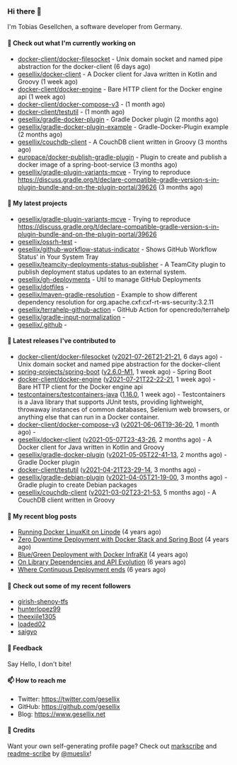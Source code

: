 ### Hi there 👋

I'm Tobias Gesellchen, a software developer from Germany.

#### 👷 Check out what I'm currently working on

- [docker-client/docker-filesocket](https://github.com/docker-client/docker-filesocket) - Unix domain socket and named pipe abstraction for the docker-client (6 days ago)
- [gesellix/docker-client](https://github.com/gesellix/docker-client) - A Docker client for Java written in Kotlin and Groovy (1 week ago)
- [docker-client/docker-engine](https://github.com/docker-client/docker-engine) - Bare HTTP client for the Docker engine api (1 week ago)
- [docker-client/docker-compose-v3](https://github.com/docker-client/docker-compose-v3) -  (1 month ago)
- [docker-client/testutil](https://github.com/docker-client/testutil) -  (1 month ago)
- [gesellix/gradle-docker-plugin](https://github.com/gesellix/gradle-docker-plugin) - Gradle Docker plugin (2 months ago)
- [gesellix/gradle-docker-plugin-example](https://github.com/gesellix/gradle-docker-plugin-example) - Gradle-Docker-Plugin example (2 months ago)
- [gesellix/couchdb-client](https://github.com/gesellix/couchdb-client) - A CouchDB client written in Groovy (3 months ago)
- [europace/docker-publish-gradle-plugin](https://github.com/europace/docker-publish-gradle-plugin) - Plugin to create and publish a docker image of a spring-boot-service (3 months ago)
- [gesellix/gradle-plugin-variants-mcve](https://github.com/gesellix/gradle-plugin-variants-mcve) - Trying to reproduce https://discuss.gradle.org/t/declare-compatible-gradle-version-s-in-plugin-bundle-and-on-the-plugin-portal/39626 (3 months ago)

#### 🌱 My latest projects

- [gesellix/gradle-plugin-variants-mcve](https://github.com/gesellix/gradle-plugin-variants-mcve) - Trying to reproduce https://discuss.gradle.org/t/declare-compatible-gradle-version-s-in-plugin-bundle-and-on-the-plugin-portal/39626
- [gesellix/ossrh-test](https://github.com/gesellix/ossrh-test) - 
- [gesellix/github-workflow-status-indicator](https://github.com/gesellix/github-workflow-status-indicator) - Shows GitHub Workflow Status&#39; in Your System Tray
- [gesellix/teamcity-deployments-status-publisher](https://github.com/gesellix/teamcity-deployments-status-publisher) - A TeamCity plugin to publish deployment status updates to an external system.
- [gesellix/gh-deployments](https://github.com/gesellix/gh-deployments) - Util to manage GitHub Deployments
- [gesellix/dotfiles](https://github.com/gesellix/dotfiles) - 
- [gesellix/maven-gradle-resolution](https://github.com/gesellix/maven-gradle-resolution) - Example to show different dependency resolution for org.apache.cxf:cxf-rt-ws-security:3.2.11
- [gesellix/terrahelp-github-action](https://github.com/gesellix/terrahelp-github-action) - GitHub Action for opencredo/terrahelp
- [gesellix/gradle-input-normalization](https://github.com/gesellix/gradle-input-normalization) - 
- [gesellix/.github](https://github.com/gesellix/.github) - 

#### 🔭 Latest releases I've contributed to

- [docker-client/docker-filesocket](https://github.com/docker-client/docker-filesocket) ([v2021-07-26T21-21-21](https://github.com/docker-client/docker-filesocket/releases/tag/v2021-07-26T21-21-21), 6 days ago) - Unix domain socket and named pipe abstraction for the docker-client
- [spring-projects/spring-boot](https://github.com/spring-projects/spring-boot) ([v2.6.0-M1](https://github.com/spring-projects/spring-boot/releases/tag/v2.6.0-M1), 1 week ago) - Spring Boot
- [docker-client/docker-engine](https://github.com/docker-client/docker-engine) ([v2021-07-21T22-22-21](https://github.com/docker-client/docker-engine/releases/tag/v2021-07-21T22-22-21), 1 week ago) - Bare HTTP client for the Docker engine api
- [testcontainers/testcontainers-java](https://github.com/testcontainers/testcontainers-java) ([1.16.0](https://github.com/testcontainers/testcontainers-java/releases/tag/1.16.0), 1 week ago) - Testcontainers is a Java library that supports JUnit tests, providing lightweight, throwaway instances of common databases, Selenium web browsers, or anything else that can run in a Docker container.
- [docker-client/docker-compose-v3](https://github.com/docker-client/docker-compose-v3) ([v2021-06-06T19-36-20](https://github.com/docker-client/docker-compose-v3/releases/tag/v2021-06-06T19-36-20), 1 month ago) - 
- [gesellix/docker-client](https://github.com/gesellix/docker-client) ([v2021-05-07T23-43-26](https://github.com/gesellix/docker-client/releases/tag/v2021-05-07T23-43-26), 2 months ago) - A Docker client for Java written in Kotlin and Groovy
- [gesellix/gradle-docker-plugin](https://github.com/gesellix/gradle-docker-plugin) ([v2021-05-05T22-41-13](https://github.com/gesellix/gradle-docker-plugin/releases/tag/v2021-05-05T22-41-13), 2 months ago) - Gradle Docker plugin
- [docker-client/testutil](https://github.com/docker-client/testutil) ([v2021-04-21T23-29-14](https://github.com/docker-client/testutil/releases/tag/v2021-04-21T23-29-14), 3 months ago) - 
- [gesellix/gradle-debian-plugin](https://github.com/gesellix/gradle-debian-plugin) ([v2021-04-05T21-19-00](https://github.com/gesellix/gradle-debian-plugin/releases/tag/v2021-04-05T21-19-00), 3 months ago) - Gradle plugin to create Debian packages
- [gesellix/couchdb-client](https://github.com/gesellix/couchdb-client) ([v2021-03-02T23-21-53](https://github.com/gesellix/couchdb-client/releases/tag/v2021-03-02T23-21-53), 5 months ago) - A CouchDB client written in Groovy

#### 📜 My recent blog posts

- [Running Docker LinuxKit on Linode](https://www.gesellix.net/post/running-docker-linuxkit-on-linode/) (4 years ago)
- [Zero Downtime Deployment with Docker Stack and Spring Boot](https://www.gesellix.net/post/zero-downtime-deployment-with-docker-stack-and-spring-boot/) (4 years ago)
- [Blue/Green Deployment with Docker InfraKit](https://www.gesellix.net/post/blue-green-deployment-with-docker-infrakit/) (4 years ago)
- [On Library Dependencies and API Evolution](https://www.gesellix.net/post/choosing-a-library/) (6 years ago)
- [Where Continuous Deployment ends](https://www.gesellix.net/post/where-continuous-deployment-ends/) (6 years ago)



#### 👯 Check out some of my recent followers

- [girish-shenoy-tfs](https://github.com/girish-shenoy-tfs)
- [hunterlopez99](https://github.com/hunterlopez99)
- [theexiile1305](https://github.com/theexiile1305)
- [loaded02](https://github.com/loaded02)
- [saigyo](https://github.com/saigyo)

#### 💬 Feedback

Say Hello, I don't bite!

#### 📫 How to reach me

- Twitter: https://twitter.com/gesellix
- GitHub: https://github.com/gesellix
- Blog: https://www.gesellix.net

#### 🙇 Credits

Want your own self-generating profile page? Check out [markscribe](https://github.com/muesli/markscribe)
and [readme-scribe](https://github.com/muesli/readme-scribe) by [@mueslix](https://twitter.com/mueslix)!
